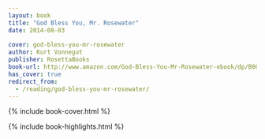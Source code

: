 ```yaml
---
layout: book
title: "God Bless You, Mr. Rosewater"
date: 2014-08-03
 
cover: god-bless-you-mr-rosewater
author: Kurt Vonnegut
publisher: RosettaBooks
book-url: http://www.amazon.com/God-Bless-You-Mr-Rosewater-ebook/dp/B005IHWBSY/ref=tmm_kin_swatch_0?_encoding=UTF8&sr=&qid=
has_cover: true
redirect_from:
  - /reading/god-bless-you-mr-rosewater/
---
```

{% include book-cover.html %}

{% include book-highlights.html %}
